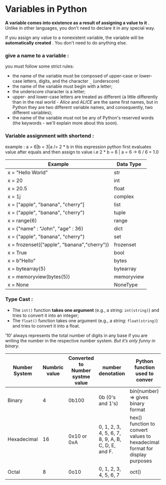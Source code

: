 # Variables in Python

**A variable comes into existence as a result of assigning a value to it** . Unlike in other languages, you don't need to declare it in any special way.

If you assign any value to a nonexistent variable, the variable will be  **automatically created** . You don't need to do anything else.

### **give a name to a variable :**

you must follow some strict rules:

* the name of the variable must be composed of upper-case or lower-case letters, digits, and the character `_` (underscore)
* the name of the variable must begin with a letter;
* the underscore character is a letter;
* upper- and lower-case letters are treated as different (a little differently than in the real world - *Alice* and *ALICE* are the same first names, but in Python they are two different variable names, and consequently, two different variables);
* the name of the variable must not be any of Python's reserved words (the keywords - we'll explain more about this soon).

### Variable assignment with shortend :

example : a = 6|b = 3|a /= 2 * b in this expression python first evaluates value after equals and then assign to value i.e 2 * b = 6 | a = 6 → 6 / 6 = 1.0

| Example                                     | Data Type  |
| ------------------------------------------- | ---------- |
| x = "Hello World"                           | str        |
| x = 20                                      | int        |
| x = 20.5                                    | float      |
| x = 1j                                      | complex    |
| x = ["apple", "banana", "cherry"]           | list       |
| x = ("apple", "banana", "cherry")           | tuple      |
| x = range(6)                                | range      |
| x = {"name" : "John", "age" : 36}           | dict       |
| x = {"apple", "banana", "cherry"}           | set        |
| x = frozenset({"apple", "banana","cherry"}) | frozenset  |
| x = True                                    | bool       |
| x = b"Hello"                                | bytes      |
| x = bytearray(5)                            | bytearray  |
| x = memoryview(bytes(5))                    | memoryview |
| x = None                                    | NoneType   |

### Type Cast :

* The `int()` function **takes one argument** (e.g., a string: `int(string)`) and tries to convert it into an integer;
* The `float()` function takes one argument (e.g., a string: `float(string)`) and tries to convert it into a float.


‘10’ always represents the total number of digits in any base if you are writing the number in the respective number system. *But it’s only funny in binary.*

| Number System | Numbric value | Converted to Number systme value | number denotation                                   | Python function used to conver                                              |
| ------------- | ------------- | -------------------------------- | --------------------------------------------------- | --------------------------------------------------------------------------- |
| Binary        | 4             | 0b100                            | 0b (0's and 1's)                                    | bin(number) => gives binary format                                          |
| Hexadecimal   | 16            | 0x10 or 0xA                      | 0, 1, 2, 3, 4, 5, 6, 7, 8, 9, A, B, C, D, E, and F. | hex() function to convert values to hexadecimal format for display purposes |
| Octal         | 8             | 0o10                             | 0, 1, 2, 3, 4, 5, 6, 7                              | oct()                                                                      |
